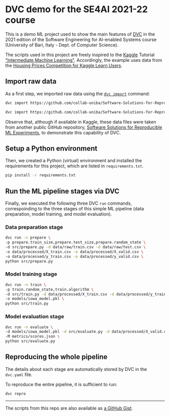 # DVC demo for the SE4AI 2021-22 course

This is a demo ML project used to show the main features of [DVC](https://dvc.org) in the 2021 edition of the Software Engineering for AI-enabled Systems course (University of Bari, Italy - Dept. of Computer Science).

The scripts used in this project are freely inspired to the [Kaggle](https://www.kaggle.com) Tutorial ["Intermediate Machine Learning"](https://www.kaggle.com/learn/intermediate-machine-learning). Accordingly, the example uses data from the [Housing Prices Competition for Kaggle Learn Users](https://www.kaggle.com/c/home-data-for-ml-course).


## Import raw data

As a first step, we imported raw data using the [`dvc import`](https://dvc.org/doc/command-reference/import) command:

```bash
dvc import https://github.com/collab-uniba/Software-Solutions-for-Reproducible-ML-Experiments input/home-data-for-ml-course/train.csv -o data/raw

dvc import https://github.com/collab-uniba/Software-Solutions-for-Reproducible-ML-Experiments input/home-data-for-ml-course/test.csv -o data/raw
```

Observe that, although if available in Kaggle, these data files were taken from another public GitHub repository, [Software Solutions for Reproducible ML Experiments](https://github.com/collab-uniba/Software-Solutions-for-Reproducible-ML-Experiments), to demonstrate this capability of DVC.

## Setup a Python environment

Then, we created a Python (virtual) environment and installed the requirements for this project, which are listed in `requirements.txt`.

```bash
pip install -r requirements.txt
```


## Run the ML pipeline stages via DVC

Finally, we executed the following three DVC `run` commands, correspoinding to the three stages of this simple ML pipeline (data preparation, model training, and model evaluation).

### Data preparation stage

```bash
dvc run -n prepare \
-p prepare.train_size,prepare.test_size,prepare.random_state \
-d src/prepare.py -d data/raw/train.csv -d data/raw/test.csv \
-o data/processed/X_train.csv -o data/processed/X_valid.csv \
-o data/processed/y_train.csv -o data/processed/y_valid.csv \
python src/prepare.py
```

### Model training stage

```bash
dvc run -n train \
-p train.random_state,train.algorithm \
-d src/train.py -d data/processed/X_train.csv -d data/processed/y_train.csv \
-o models/iowa_model.pkl \
python src/train.py
```

### Model evaluation stage

```bash
dvc run -n evaluate \
-d models/iowa_model.pkl -d src/evaluate.py -d data/processed/X_valid.csv -d data/processed/y_valid.csv \
-M metrics/scores.json \
python src/evaluate.py
```


## Reproducing the whole pipeline

The details about each stage are automatically stored by DVC in the `dvc.yaml` file. 

To reproduce the entire pipeline, it is sufficient to run:

```bash
dvc repro
```

---

The scripts from this repo are also available as [a GitHub Gist](https://gist.github.com/louieQ/55c9845fa131a5defd359999afeba0fa).